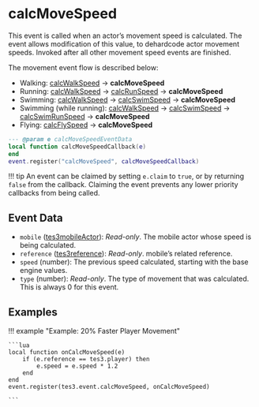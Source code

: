 # calcMoveSpeed

This event is called when an actor’s movement speed is calculated. The event allows modification of this value, to dehardcode actor movement speeds. Invoked after all other movement speed events are finished.

The movement event flow is described below:

- Walking: [calcWalkSpeed](https://mwse.github.io/MWSE/events/calcWalkSpeed) -> **calcMoveSpeed**
- Running: [calcWalkSpeed](https://mwse.github.io/MWSE/events/calcWalkSpeed) -> [calcRunSpeed](https://mwse.github.io/MWSE/events/calcRunSpeed) -> **calcMoveSpeed**
- Swimming: [calcWalkSpeed](https://mwse.github.io/MWSE/events/calcWalkSpeed) -> [calcSwimSpeed](https://mwse.github.io/MWSE/events/calcSwimSpeed) -> **calcMoveSpeed**
- Swimming (while running): [calcWalkSpeed](https://mwse.github.io/MWSE/events/calcWalkSpeed) -> [calcSwimSpeed](https://mwse.github.io/MWSE/events/calcSwimSpeed) -> [calcSwimRunSpeed](https://mwse.github.io/MWSE/events/calcSwimRunSpeed) -> **calcMoveSpeed**
- Flying: [calcFlySpeed](https://mwse.github.io/MWSE/events/calcFlySpeed) -> **calcMoveSpeed**

```lua
--- @param e calcMoveSpeedEventData
local function calcMoveSpeedCallback(e)
end
event.register("calcMoveSpeed", calcMoveSpeedCallback)
```

!!! tip
	An event can be claimed by setting `e.claim` to `true`, or by returning `false` from the callback. Claiming the event prevents any lower priority callbacks from being called.

## Event Data

* `mobile` ([tes3mobileActor](../../types/tes3mobileActor)): *Read-only*. The mobile actor whose speed is being calculated.
* `reference` ([tes3reference](../../types/tes3reference)): *Read-only*. mobile’s related reference.
* `speed` (number): The previous speed calculated, starting with the base engine values.
* `type` (number): *Read-only*. The type of movement that was calculated. This is always 0 for this event.

## Examples

!!! example "Example: 20% Faster Player Movement"

	```lua
	local function onCalcMoveSpeed(e)
		if (e.reference == tes3.player) then
			e.speed = e.speed * 1.2
		end
	end
	event.register(tes3.event.calcMoveSpeed, onCalcMoveSpeed)

	```

